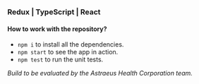 ### Redux | TypeScript |  React

#### How to work with the repository?

- `npm i` to install all the dependencies.
- `npm start` to see the app in action.
- `npm test` to run the unit tests.

_Build to be evaluated by the Astraeus Health Corporation team._
